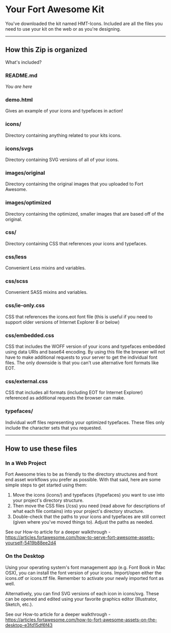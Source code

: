 # Your Fort Awesome Kit

You've downloaded the kit named HMT-Icons. Included are all the files
you need to use your kit on the web or as you're designing.

- - -

## How this Zip is organized

What's included?

### README.md

*You are here*

### demo.html

Gives an example of your icons and typefaces in action!

### icons/

Directory containing anything related to your kits icons.

### icons/svgs

Directory containing SVG versions of all of your icons.

### images/original

Directory containing the original images that you uploaded to Fort Awesome.

### images/optimized

Directory containing the optimized, smaller images that are based off of the original.

### css/

Directory containing CSS that references your icons and typefaces.

### css/less

Convenient Less mixins and variables.

### css/scss

Convenient SASS mixins and variables.

### css/ie-only.css

CSS that references the icons.eot font file (this is useful if you need to
support older versions of Internet Explorer 8 or below)

### css/embedded.css

CSS that includes the WOFF version of your icons and typefaces embedded using
data URIs and base64 encoding. By using this file the browser will not have
to make additional requests to your server to get the individual font files. The
only downside is that you can't use alternative font formats like EOT.

### css/external.css

CSS that includes all formats (including EOT for Internet Explorer) referenced as
additional requests the browser can make.

### typefaces/

Individual woff files representing your optimized typefaces. These files only
include the character sets that you requested.

- - -

## How to use these files

### In a Web Project
Fort Awesome tries to be as friendly to the directory structures and front end asset workflows you prefer as possible. With that said, here are some simple steps to get started using them:

1. Move the icons (icons/) and typefaces (/typefaces) you want to use into your project's directory structure.
2. Then move the CSS files (/css) you need (read above for descriptions of what each file contains) into your project's directory structure.
3. Double-check that the paths to your icons and typefaces are still correct (given where you've moved things to). Adjust the paths as needed.

See our How-to article for a deeper walkthrough - https://articles.fortawesome.com/how-to-serve-fort-awesome-assets-yourself-5419b88ee2d4

### On the Desktop
Using your operating system's font management app (e.g. Font Book in Mac OSX), you can install the font version of your icons. Import/open either the icons.otf or icons.ttf file. Remember to activate your newly imported font as well.

Alternatively, you can find SVG versions of each icon in icons/svg. These can be opened and edited using your favorite graphics editor (Illustrator, Sketch, etc.).

See our How-to article for a deeper walkthrough - https://articles.fortawesome.com/how-to-fort-awesome-assets-on-the-desktop-e3fd15df6f43
